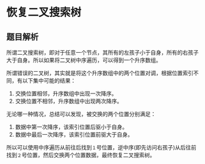 # 恢复二叉搜索树

## 题目解析

所谓二叉搜索树，即对于任意一个节点，其所有的左孩子小于自身，所有的右孩子大于自身。所以如果将二叉树中序遍历，可以得到一个升序数组。

所谓错误的二叉树，其实就是将这个升序数组中的两个位置对调，根据位置索引不同，有以下集中可能的结果：

1. 交换位置相邻，升序数组中出现一次降序。
2. 交换位置不相邻，升序数组中出现两次降序。

无论哪一种情况，总结可以发现，被交换的两个位置分别满足：

1. 数据中第一次降序，该索引位置后驱小于自身。
2. 数据中最后一次降序，该索引位置前驱大于自身。

所以可以使用中序遍历从前往后找到`１`号位置，逆中序(即先访问右孩子)从后往前找到`２`号位置，然后交换两个位置数据，最终恢复二叉搜索树。

